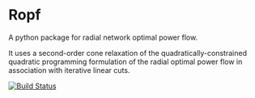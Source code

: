 # Ropf
A python package for radial network optimal power flow.

It uses a second-order cone relaxation of the quadratically-constrained quadratic programming formulation of the radial optimal power flow in association with iterative linear cuts.

[![Build Status](https://travis-ci.org/YassineAbdelouadoud/Ropf.svg?branch=master)](https://travis-ci.org/YassineAbdelouadoud/Ropf)

